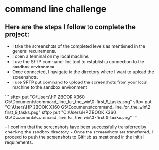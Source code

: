 # command line challenge

## Here are the steps I follow to complete the project:
- I take the screenshots of the completed levels as mentioned in the general requirements.
- I open a terminal on my local machine.
- I use the SFTP command-line tool to establish a connection to the sandbox environmen
- Once connected, I navigate to the directory where I want to upload the screenshots.
- I use SFTP put command to upload the screenshots from your local machine to the sandbox environment
<p>
```
     sftp> put "C:\Users\HP ZBOOK X360 G5\Documents\command_line_for_the_win\0-first_9_tasks.png"
     sftp> put "C:\Users\HP ZBOOK X360 G5\Documents\command_line_for_the_win\2-first_9_tasks.png"
     sftp> put "C:\Users\HP ZBOOK X360 G5\Documents\command_line_for_the_win\3-first_9_tasks.png"
```
</p>
- I confirm that the screenshots have been successfully transferred by checking the sandbox directory.
- Once the screenshots are transferred, I proceed to push the screenshots to GitHub as mentioned in the initial requirements.

